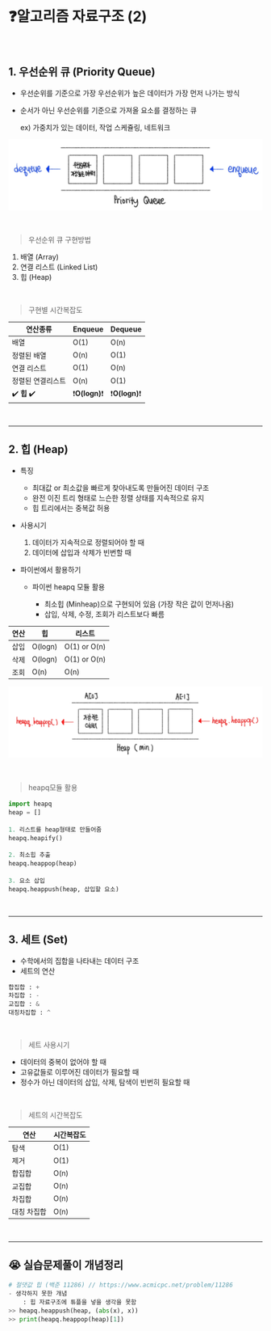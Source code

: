 # ❓알고리즘 자료구조 (2)

​    

## 1.  우선순위 큐 (Priority Queue)

- 우선순위를 기준으로 가장 우선순위가 높은 데이터가 가장 먼저 나가는 방식

- 순서가 아닌 우선순위를 기준으로 가져올 요소를 결정하는 큐

  ex) 가중치가 있는 데이터, 작업 스케쥴링, 네트워크

![우선순위큐](자료구조(2).assets/우선순위큐.jpg)

​    

> 우선순위 큐 구현방법

1. 배열 (Array)
2. 연결 리스트 (Linked List)
3. 힙 (Heap)

​    

> 구현별 시간복잡도

| 연산종류          | Enqueue       | Dequeue       |
| ----------------- | ------------- | ------------- |
| 배열              | O(1)          | O(n)          |
| 정렬된 배열       | O(n)          | O(1)          |
| 연결 리스트       | O(1)          | O(n)          |
| 정렬된 연결리스트 | O(n)          | O(1)          |
| ✔️ __힙__ ✔️        | ❗__O(logn)__❗ | ❗__O(logn)__❗ |

​    

---

## 2. 힙 (Heap)

- 특징
  - 최대값 or 최소값을 빠르게 찾아내도록 만들어진 데이터 구조
  - 완전 이진 트리 형태로 느슨한 정렬 상태를 지속적으로 유지
  - 힙 트리에서는 중복값 허용
- 사용시기
  1. 데이터가 지속적으로 정렬되어야 할 때
  2. 데이터에 삽입과 삭제가 빈번할 때
- 파이썬에서 활용하기

  - 파이썬 heapq 모듈 활용

    - 최소힙 (Minheap)으로 구현되어 있음 (가장 작은 값이 먼저나옴)
    - 삽입, 삭제, 수정, 조회가 리스트보다 빠름


| 연산 | 힙      | 리스트       |
| ---- | ------- | ------------ |
| 삽입 | O(logn) | O(1) or O(n) |
| 삭제 | O(logn) | O(1) or O(n) |
| 조회 | O(n)    | O(n)         |

![힙](자료구조(2).assets/힙.jpg)

​    

> heapq모듈 활용

```python
import heapq
heap = []

1. 리스트를 heap형태로 만들어줌
heapq.heapify()

2. 최소힙 추출
heapq.heappop(heap)

3. 요소 삽입
heapq.heappush(heap, 삽입할 요소)
```

​    

---

## 3. 세트 (Set)

- 수학에서의 집합을 나타내는 데이터 구조
- 세트의 연산

```python
합집합 : +
차집합 : -
교집합 : &
대칭차집합 : ^
```

​    

> 세트 사용시기

- 데이터의 중복이 없어야 할 때
- 고유값들로 이루어진 데이터가 필요할 때
- 정수가 아닌 데이터의 삽입, 삭제, 탐색이 빈번히 필요할 때

​    

> 세트의 시간복잡도

| 연산        | 시간복잡도 |
| ----------- | ---------- |
| 탐색        | O(1)       |
| 제거        | O(1)       |
| 합집합      | O(n)       |
| 교집합      | O(n)       |
| 차집합      | O(n)       |
| 대칭 차집합 | O(n)       |

​    

---

## 😭 실습문제풀이 개념정리

```python
# 절댓값 힙 (백준 11286) // https://www.acmicpc.net/problem/11286
- 생각하지 못한 개념
	: 힙 자료구조에 튜플을 넣을 생각을 못함
>> heapq.heappush(heap, (abs(x), x))
>> print(heapq.heappop(heap)[1])
```

